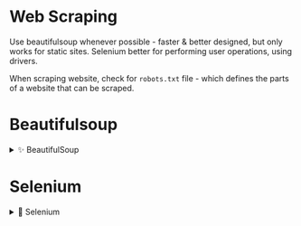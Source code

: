 # Web Scraping

Use beautifulsoup whenever possible - faster & better designed, but only works for static sites. Selenium better for performing user operations, using drivers.

When scraping website, check for `robots.txt` file - which defines the parts of a website that can be scraped.

# Beautifulsoup

<details>
  <summary> ✨ BeautifulSoup </summary>
  
  ```python
  import requests
  from bs4 import BeautifulSoup
  
  URL = ""
  page = requests.get(URL)
  soup = BeautifulSoup(page.content, "html.parser")
    
  result_by_id = soup.find("a", id="entry-inner")
  result_by_string_content = soup.find("h2", string=lambda text: "python" in text.lower())
  grab_parent = result_by_id.parent
  grab_href = result_by_id["href"]
  job_elements = results.find_all("div", class_="card-content") #iterable

  print(result.prettify())
  
  ```
  
  Saving:
  ```python
  with open("file.html", "w", encoding='utf-8') as f:
      f.write(page.text)
  ```
  
</details>


# Selenium 

<details>
  <summary> 👗 Selenium </summary>
  
  ```python
  from selenium import webdriver
  
  driver = webdriver.Chrome(
      executable_path=CHROMEDRIVER_PATH
  )

  driver.get(url)
  html = driver.page_source
  
  # Parsing with beautifulsoup
  from bs4 import BeautifulSoup
  soup = BeautifulSoup(html, 'html.parser')
  ```
  See the [Crypto Arbitrage](https://github.com/Miyamura80/Crypto_Arbitrage/blob/main/scrapers/scrape_data.py) scraper to see more details on detailed implementation
  
  
</details>
